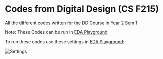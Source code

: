 # Codes from Digital Design (CS F215)
All the different codes written for the DD Course in Year 2 Sem 1

Note: These Codes can be run in [EDA Playground](https://edaplayground.com)

To run these codes use these settings in [EDA Playground](https://edaplayground.com):

![Settings](![image](https://github.com/joejo-joestar/uni_codes/assets/144523549/e3ffaa1c-707d-4c9b-97fd-89dc4269d0aa)
)
